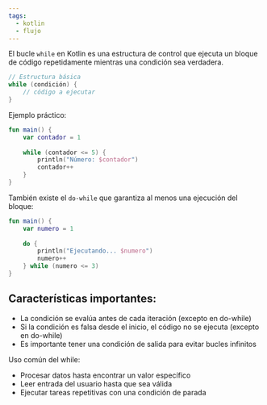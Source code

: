 ```yaml
---
tags:
  - kotlin
  - flujo
---
```

El bucle `while` en Kotlin es una estructura de control que ejecuta un bloque de código repetidamente mientras una condición sea verdadera.

```kotlin
// Estructura básica
while (condición) {
    // código a ejecutar
}
```

Ejemplo práctico:

```kotlin
fun main() {
    var contador = 1
    
    while (contador <= 5) {
        println("Número: $contador")
        contador++
    }
}
```

También existe el `do-while` que garantiza al menos una ejecución del bloque:

```kotlin
fun main() {
    var numero = 1
    
    do {
        println("Ejecutando... $numero")
        numero++
    } while (numero <= 3)
}
```

## Características importantes:

- La condición se evalúa antes de cada iteración (excepto en do-while)
- Si la condición es falsa desde el inicio, el código no se ejecuta (excepto en do-while)
- Es importante tener una condición de salida para evitar bucles infinitos

Uso común del while:

- Procesar datos hasta encontrar un valor específico
- Leer entrada del usuario hasta que sea válida
- Ejecutar tareas repetitivas con una condición de parada